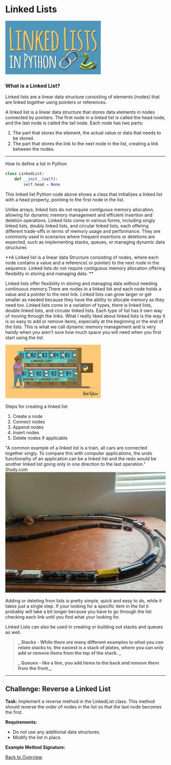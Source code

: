 # Linked Lists

![Linked list](LLPY.png "Header pic")

### What is a Linked List?

Linked lists are a linear data structure consisting of elements (nodes) that are linked
together using pointers or references.

A linked list is a linear data structure that stores data elements in nodes connected by pointers. The first node in a linked list is called the head node, and the last node is called the tail node. Each node has two parts:

1. The part that stores the element, the actual value or data that needs to be stored.
2. The part that stores the link to the next node in the list, creating a link between the nodes.

---

How to define a list in Python

```python
class LinkedList:
    def __init__(self):
        self.head = None
```

This linked list Python code above shows a class that initializes a linked list with a head property, pointing to the first node in the list.

Unlike arrays, linked lists do not require contiguous memory allocation, allowing for dynamic memory management and efficient insertion and deletion operations. Linked lists come in various forms, including singly linked lists, doubly linked lists, and circular linked lists, each offering different trade-offs in terms of memory usage and performance. They are commonly used in scenarios
where frequent insertions or deletions are expected, such as implementing stacks,
queues, or managing dynamic data structures

**A Linked list is a linear data Structure consisting of nodes, where each node contains a value and a reference( or pointer) to the next node in the sequence. Linked lists do not require contiguous memory allocation offering flexibility in storing and managing data. **

Linked lists offer flexibility in storing and managing data without needing continuous memory.There are nodes in a linked list and each node holds a value and a pointer to the next link. Linked lists can grow larger or get smaller as needed because they have the ability to allocate memory as they need too. Linked lists come in a variation of types, there is linked lists, double linked lists, and circular linked lists. Each type of list has it own way of moving through the links. What I really liked about linked lists is the way it is so easy to add or remove items, especially at the beginning or the end of the lists. This is what we call dynamic memory management and is very handy when you aren't sure how much space you will need when you first start using the list.

![Linked list](linkedlist.jpg "Linked Lists - real python")

Steps for creating a linked list

1. Create a node
2. Connect nodes
3. Append nodes
4. Insert nodes
5. Delete nodes if applicable

"A common example of a linked list is a train, all cars are connected together singly. To compare this with computer applications, the undo functionality of an application can be a linked list and the redo would be another linked list going only in one direction to the last operation." Study.com
![Train](Trains.jpg "Trains")

Adding or deleting from lists is pretty simple, quick and easy to do, while it takes just a single step. If your looking for a specific item in the list it probably will take a bit longer because you have to go through the list checking each link until you find what your looking for.

Linked Lists can also be used in creating or building out stacks and queues as well.

> **_ Stacks - While there are many different examples to what you can relate stacks to, the easiest is a stack of plates, where you can only add or remove items from the top of the stack. _**
>
> **_ Queues - like a line, you add items to the back and remove them from the front._**

---

## Challenge: Reverse a Linked List

**Task:** Implement a reverse method in the LinkedList class. This method should reverse the order of nodes in the list so that the last node becomes the first.

**Requirements:**

- Do not use any additional data structures.
- Modify the list in place.

**Example Method Signature:**

[Back to Overview](https://github.com/lachisholm/Data_Structure_Discovery/blob/main/Overview.md)
